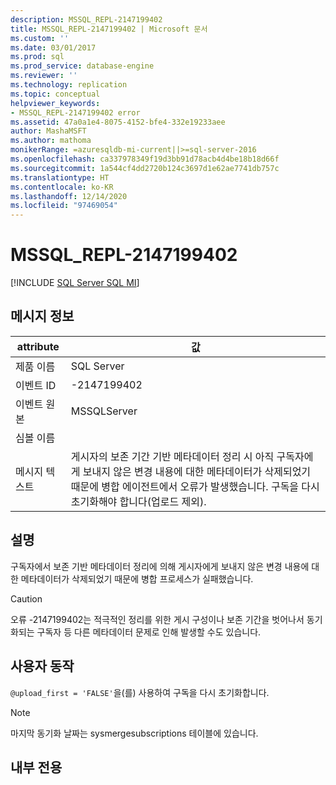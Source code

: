 ```yaml
---
description: MSSQL_REPL-2147199402
title: MSSQL_REPL-2147199402 | Microsoft 문서
ms.custom: ''
ms.date: 03/01/2017
ms.prod: sql
ms.prod_service: database-engine
ms.reviewer: ''
ms.technology: replication
ms.topic: conceptual
helpviewer_keywords:
- MSSQL_REPL-2147199402 error
ms.assetid: 47a0a1e4-8075-4152-bfe4-332e19233aee
author: MashaMSFT
ms.author: mathoma
monikerRange: =azuresqldb-mi-current||>=sql-server-2016
ms.openlocfilehash: ca337978349f19d3bb91d78acb4d4be18b18d66f
ms.sourcegitcommit: 1a544cf4dd2720b124c3697d1e62ae7741db757c
ms.translationtype: HT
ms.contentlocale: ko-KR
ms.lasthandoff: 12/14/2020
ms.locfileid: "97469054"
---
```

# <a name="mssql_repl-2147199402"></a>MSSQL_REPL-2147199402
[!INCLUDE [SQL Server SQL MI](../../includes/applies-to-version/sql-asdbmi.md)]
    
## <a name="message-details"></a>메시지 정보  
  
|attribute|값|  
|-|-|  
|제품 이름|SQL Server|  
|이벤트 ID|-2147199402|  
|이벤트 원본|MSSQLServer|  
|심볼 이름||  
|메시지 텍스트|게시자의 보존 기간 기반 메타데이터 정리 시 아직 구독자에게 보내지 않은 변경 내용에 대한 메타데이터가 삭제되었기 때문에 병합 에이전트에서 오류가 발생했습니다. 구독을 다시 초기화해야 합니다(업로드 제외).|  
  
## <a name="explanation"></a>설명  
 구독자에서 보존 기반 메타데이터 정리에 의해 게시자에게 보내지 않은 변경 내용에 대한 메타데이터가 삭제되었기 때문에 병합 프로세스가 실패했습니다.  
  
> [!CAUTION]  
>  오류 -2147199402는 적극적인 정리를 위한 게시 구성이나 보존 기간을 벗어나서 동기화되는 구독자 등 다른 메타데이터 문제로 인해 발생할 수도 있습니다.  
  
## <a name="user-action"></a>사용자 동작  
 `@upload_first = 'FALSE'`을(를) 사용하여 구독을 다시 초기화합니다.  
  
> [!NOTE]  
>  마지막 동기화 날짜는 sysmergesubscriptions 테이블에 있습니다.  
  
## <a name="internal-only"></a>내부 전용  
  
